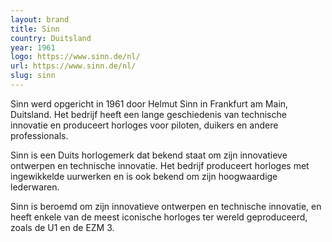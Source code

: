 ```yaml
---
layout: brand
title: Sinn
country: Duitsland
year: 1961
logo: https://www.sinn.de/nl/
url: https://www.sinn.de/nl/
slug: sinn
---
```

Sinn werd opgericht in 1961 door Helmut Sinn in Frankfurt am Main, Duitsland. Het bedrijf heeft een lange geschiedenis van technische innovatie en produceert horloges voor piloten, duikers en andere professionals.

Sinn is een Duits horlogemerk dat bekend staat om zijn innovatieve ontwerpen en technische innovatie. Het bedrijf produceert horloges met ingewikkelde uurwerken en is ook bekend om zijn hoogwaardige lederwaren.

Sinn is beroemd om zijn innovatieve ontwerpen en technische innovatie, en heeft enkele van de meest iconische horloges ter wereld geproduceerd, zoals de U1 en de EZM 3.

